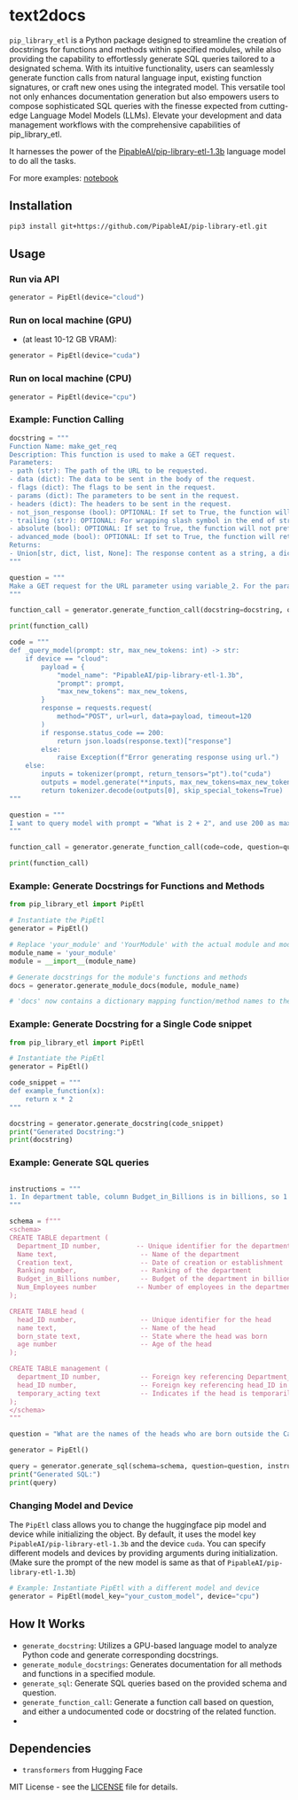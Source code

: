 # text2docs

`pip_library_etl` is a Python package designed to streamline the creation of docstrings for functions and methods within specified modules, while also providing the capability to effortlessly generate SQL queries tailored to a designated schema. With its intuitive functionality, users can seamlessly generate function calls from natural language input, existing function signatures, or craft new ones using the integrated model. This versatile tool not only enhances documentation generation but also empowers users to compose sophisticated SQL queries with the finesse expected from cutting-edge Language Model Models (LLMs). Elevate your development and data management workflows with the comprehensive capabilities of pip_library_etl.

It harnesses the power of the [PipableAI/pip-library-etl-1.3b](https://huggingface.co/PipableAI/pip-library-etl-1.3b) language model to do all the tasks.

For more examples: [notebook](https://colab.research.google.com/drive/17PyMU_3QN9LROy7x-jmaema0cuLRzBvc?usp=sharing)

## Installation

```bash
pip3 install git+https://github.com/PipableAI/pip-library-etl.git
```

## Usage

### Run via API
```python
generator = PipEtl(device="cloud")
```

### Run on local machine (GPU)
- (at least 10-12 GB VRAM):

```python
generator = PipEtl(device="cuda")
```

### Run on local machine (CPU)

```python
generator = PipEtl(device="cpu")
```

### Example: Function Calling
```python
docstring = """
Function Name: make_get_req
Description: This function is used to make a GET request.
Parameters:
- path (str): The path of the URL to be requested.
- data (dict): The data to be sent in the body of the request.
- flags (dict): The flags to be sent in the request.
- params (dict): The parameters to be sent in the request.
- headers (dict): The headers to be sent in the request.
- not_json_response (bool): OPTIONAL: If set to True, the function will return the raw response content instead of trying to parse it as JSON.
- trailing (str): OPTIONAL: For wrapping slash symbol in the end of string.
- absolute (bool): OPTIONAL: If set to True, the function will not prefix the URL with the base URL.
- advanced_mode (bool): OPTIONAL: If set to True, the function will return the raw response instead of trying to parse it as JSON.
Returns:
- Union[str, dict, list, None]: The response content as a string, a dictionary, a list, or None if the response was not successful.
"""

question = """
Make a GET request for the URL parameter using variable_2. For the params parameter, use 'weight' as one of the keys with variable_3 as its value, and 'width' as another key with a value of 10. For the data parameter, use variable_1. Prefix the URL with the base URL, and ensure the response is in raw format.
"""

function_call = generator.generate_function_call(docstring=docstring, question=question)

print(function_call)
```

```python
code = """
def _query_model(prompt: str, max_new_tokens: int) -> str:
    if device == "cloud":
        payload = {
            "model_name": "PipableAI/pip-library-etl-1.3b",
            "prompt": prompt,
            "max_new_tokens": max_new_tokens,
        }
        response = requests.request(
            method="POST", url=url, data=payload, timeout=120
        )
        if response.status_code == 200:
            return json.loads(response.text)["response"]
        else:
            raise Exception(f"Error generating response using url.")
    else:
        inputs = tokenizer(prompt, return_tensors="pt").to("cuda")
        outputs = model.generate(**inputs, max_new_tokens=max_new_tokens)
        return tokenizer.decode(outputs[0], skip_special_tokens=True)
"""

question = """
I want to query model with prompt = "What is 2 + 2", and use 200 as maximum token limit.
"""

function_call = generator.generate_function_call(code=code, question=question)

print(function_call)
```


### Example: Generate Docstrings for Functions and Methods

```python
from pip_library_etl import PipEtl

# Instantiate the PipEtl
generator = PipEtl()

# Replace 'your_module' and 'YourModule' with the actual module and module name
module_name = 'your_module'
module = __import__(module_name)

# Generate docstrings for the module's functions and methods
docs = generator.generate_module_docs(module, module_name)

# 'docs' now contains a dictionary mapping function/method names to their generated docstrings
```

### Example: Generate Docstring for a Single Code snippet

```python
from pip_library_etl import PipEtl

# Instantiate the PipEtl
generator = PipEtl()

code_snippet = """
def example_function(x):
    return x * 2
"""

docstring = generator.generate_docstring(code_snippet)
print("Generated Docstring:")
print(docstring)
```

### Example: Generate SQL queries
```python

instructions = """
1. In department table, column Budget_in_Billions is in billions, so 1 will represent 1 billion
"""

schema = f"""
<schema>
CREATE TABLE department (
  Department_ID number,         -- Unique identifier for the department
  Name text,                     -- Name of the department
  Creation text,                 -- Date of creation or establishment
  Ranking number,                -- Ranking of the department
  Budget_in_Billions number,     -- Budget of the department in billions
  Num_Employees number          -- Number of employees in the department
);

CREATE TABLE head (
  head_ID number,                -- Unique identifier for the head
  name text,                     -- Name of the head
  born_state text,               -- State where the head was born
  age number                     -- Age of the head
);

CREATE TABLE management (
  department_ID number,          -- Foreign key referencing Department_ID in department table
  head_ID number,                -- Foreign key referencing head_ID in head table
  temporary_acting text          -- Indicates if the head is temporarily acting
);
</schema>
"""

question = "What are the names of the heads who are born outside the California state ?"

generator = PipEtl()

query = generator.generate_sql(schema=schema, question=question, instructions=instructions)
print("Generated SQL:")
print(query)
```

### Changing Model and Device

The `PipEtl` class allows you to change the huggingface pip model and device while initializing the object. By default, it uses the model key `PipableAI/pip-library-etl-1.3b` and the device `cuda`. You can specify different models and devices by providing arguments during initialization. (Make sure the prompt of the new model is same as that of `PipableAI/pip-library-etl-1.3b`)

```python
# Example: Instantiate PipEtl with a different model and device
generator = PipEtl(model_key="your_custom_model", device="cpu")
```

## How It Works
- `generate_docstring`: Utilizes a GPU-based language model to analyze Python code and generate corresponding docstrings.
- `generate_module_docstrings`: Generates documentation for all methods and functions in a specified module.
- `generate_sql`: Generate SQL queries based on the provided schema and question.
- `generate_function_call`: Generate a function call based on question, and either a undocumented code or docstring of the related function.
- 
## Dependencies
- `transformers` from Hugging Face


MIT License - see the [LICENSE](LICENSE) file for details.
